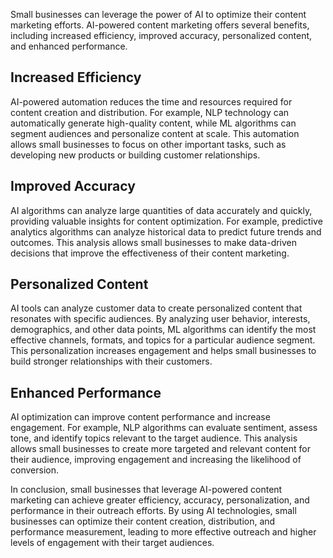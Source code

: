 
Small businesses can leverage the power of AI to optimize their content marketing efforts. AI-powered content marketing offers several benefits, including increased efficiency, improved accuracy, personalized content, and enhanced performance.

Increased Efficiency
--------------------

AI-powered automation reduces the time and resources required for content creation and distribution. For example, NLP technology can automatically generate high-quality content, while ML algorithms can segment audiences and personalize content at scale. This automation allows small businesses to focus on other important tasks, such as developing new products or building customer relationships.

Improved Accuracy
-----------------

AI algorithms can analyze large quantities of data accurately and quickly, providing valuable insights for content optimization. For example, predictive analytics algorithms can analyze historical data to predict future trends and outcomes. This analysis allows small businesses to make data-driven decisions that improve the effectiveness of their content marketing.

Personalized Content
--------------------

AI tools can analyze customer data to create personalized content that resonates with specific audiences. By analyzing user behavior, interests, demographics, and other data points, ML algorithms can identify the most effective channels, formats, and topics for a particular audience segment. This personalization increases engagement and helps small businesses to build stronger relationships with their customers.

Enhanced Performance
--------------------

AI optimization can improve content performance and increase engagement. For example, NLP algorithms can evaluate sentiment, assess tone, and identify topics relevant to the target audience. This analysis allows small businesses to create more targeted and relevant content for their audience, improving engagement and increasing the likelihood of conversion.

In conclusion, small businesses that leverage AI-powered content marketing can achieve greater efficiency, accuracy, personalization, and performance in their outreach efforts. By using AI technologies, small businesses can optimize their content creation, distribution, and performance measurement, leading to more effective outreach and higher levels of engagement with their target audiences.
